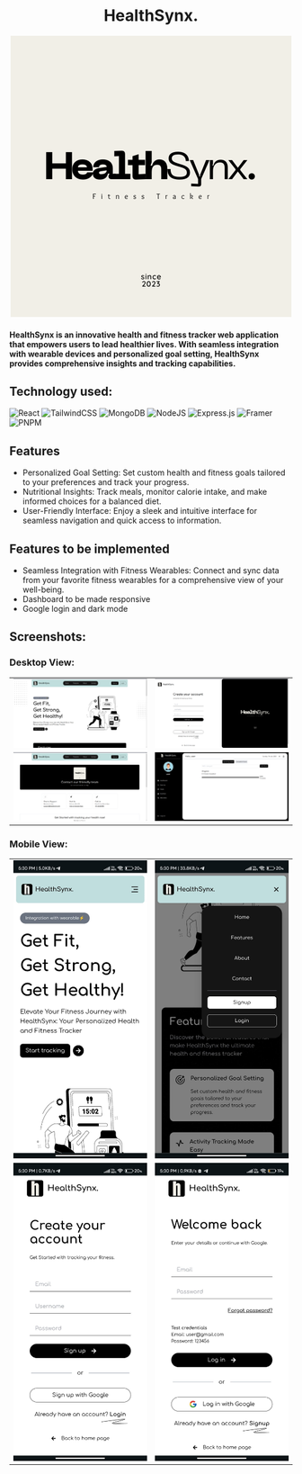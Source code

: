 <h1 align="center"> HealthSynx. </h1>
<p align="center">
  <img src="frontend/src/assets/1.png" alt="HealthSynx Logo">
</p>

#### HealthSynx is an innovative health and fitness tracker web application that empowers users to lead healthier lives. With seamless integration with wearable devices and personalized goal setting, HealthSynx provides comprehensive insights and tracking capabilities.

## Technology used: 
![React](https://img.shields.io/badge/react-%2320232a.svg?style=for-the-badge&logo=react&logoColor=%2361DAFB)
![TailwindCSS](https://img.shields.io/badge/tailwindcss-%2338B2AC.svg?style=for-the-badge&logo=tailwind-css&logoColor=white)
![MongoDB](https://img.shields.io/badge/MongoDB-%234ea94b.svg?style=for-the-badge&logo=mongodb&logoColor=white)
![NodeJS](https://img.shields.io/badge/node.js-6DA55F?style=for-the-badge&logo=node.js&logoColor=white)
![Express.js](https://img.shields.io/badge/express.js-%23404d59.svg?style=for-the-badge&logo=express&logoColor=%2361DAFB)
![Framer](https://img.shields.io/badge/Framer-black?style=for-the-badge&logo=framer&logoColor=blue)
![PNPM](https://img.shields.io/badge/pnpm-%234a4a4a.svg?style=for-the-badge&logo=pnpm&logoColor=f69220)

## Features

- Personalized Goal Setting: Set custom health and fitness goals tailored to your preferences and track your progress.
- Nutritional Insights: Track meals, monitor calorie intake, and make informed choices for a balanced diet.
- User-Friendly Interface: Enjoy a sleek and intuitive interface for seamless navigation and quick access to information.

## Features to be implemented
- Seamless Integration with Fitness Wearables: Connect and sync data from your favorite fitness wearables for a comprehensive view of your well-being.
- Dashboard to be made responsive
- Google login and dark mode

## Screenshots: 

### Desktop View:

<table>
  <tr>
    <td>
      <img src="frontend/src/assets/Desktop1.png" alt="DesktopImage 1">
    </td>
    <td>
      <img src="frontend/src/assets/Desktop2.png" alt="DesktopImage 2">
    </td>
  </tr>
  <tr>
    <td>
      <img src="frontend/src/assets/Desktop3.png" alt="DesktopImage 3">
    </td>
    <td>
      <img src="frontend/src/assets/Desktop4.png" alt="DesktopImage 4">
    </td>
  </tr>
</table>

### Mobile View:
<table>
  <tr>
    <td>
      <img src="frontend/src/assets/Mobile-1.jpeg" alt="MobileImage 1">
    </td>
    <td>
      <img src="frontend/src/assets/Mobile-2.jpeg" alt="MobileImage 2">
    </td>
  </tr>
  <tr>
    <td>
      <img src="frontend/src/assets/Mobile-3.jpeg" alt="MobileImage 3">
    </td>
    <td>
      <img src="frontend/src/assets/Mobile-4.jpeg" alt="MobileImage 4">
    </td>
  </tr>
</table>
